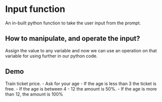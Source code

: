 # Input function

An in-built python function to take the user input from the prompt.

## How to manipulate, and operate the input?
Assign the value to any variable and now we can use an operation on that variable for using further in our python code.

## Demo
Train ticket price.
    - Ask for your age
    - If the age is less than 3 the ticket is free.
    - If the age is between 4 - 12 the amount is 50%.
    - If the age is more than 12, the amount is 100%
